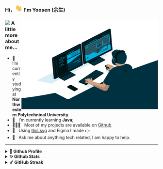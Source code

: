 <!--
**Yoosen/Yoosen** is a ✨ _special_ ✨ repository because its `README.md` (this file) appears on your GitHub profile.

Here are some ideas to get you started:

- 🔭 I’m currently working on ...
- 🌱 I’m currently learning ...
- 👯 I’m looking to collaborate on ...
- 🤔 I’m looking for help with ...
- 💬 Ask me about ...
- 📫 How to reach me: ...
- 😄 Pronouns: ...
- ⚡ Fun fact: ...
-->

<!-- header start -->
### Hi，<img src="https://github.com/KiLien/Pics/blob/main/Hi.gif" width="24px" alt="hi"> I'm Yoosen (余生)

<!-- ![Profile views](https://gpvc.arturio.dev/Yoosen) -->

<!-- header end -->

<!-- body start -->


<!-- img align="right" alt="GIF" src="https://github.com/Yoosen/Yoosen/blob/main/Programming-amico.svg" width="400" -->
<img align="right" alt="GIF" src="https://github.com/Yoosen/Yoosen/blob/main/code.gif?raw=true" width="450" height="300"/>


<!-- About Me start -->
### <img src="https://media.giphy.com/media/VgCDAzcKvsR6OM0uWg/giphy.gif" width="50"> A little more about me...  


- 🔭 &nbsp; I’m currently studying at **Northwestern Polytechnical University**
- 🌱 &nbsp; I’m currently learning **Java**; 
- 👨🏻‍💻 &nbsp; Most of my projects are available on [Github](https://github.com/Yoosen).
- 🎨 &nbsp; Using [this svg](https://storyset.com/illustration/programming/amico) and Figma I made 👉
- 💬 &nbsp; Ask me about anything tech related, I am happy to help.
<!-- About Me end -->
---



<!-- Github Profile start -->
<details>
  <summary><b>🌟 Github Profile</b></summary>
  <img height="320em" width="450em" src="https://metrics.lecoq.io/Yoosen" />
</details>
<!-- Github Profile end -->

<!-- Github Stats start -->
<details>
  <br />
  <summary><b>✨ Github Stats</b></summary>
  <img height="170em" align="center" src="https://github-readme-stats.vercel.app/api?username=Yoosen&show_icons=true&hide_border=true&&count_private=true&include_all_commits=true" />
  
  <img height="170em" align="center" src="https://github-readme-stats.vercel.app/api/top-langs/?username=Yoosen&show_icons=true&hide_border=true&layout=compact&langs_count=8" />
  
  <br />
  <br />
  
  <!--START_SECTION:waka-->
![Code Time](http://img.shields.io/badge/Code%20Time-77%20hrs%2051%20mins-blue)

![Lines of code](https://img.shields.io/badge/From%20Hello%20World%20I%27ve%20Written-60%20Thousand%20lines%20of%20code-blue)

📊 **This Week I Spent My Time On** 

```text
💬 Programming Languages: 
Java                     23 hrs              █████████████████████████   100.0% 
XML                      0 secs              ░░░░░░░░░░░░░░░░░░░░░░░░░   0.0% 
CSS                      0 secs              ░░░░░░░░░░░░░░░░░░░░░░░░░   0.0%

🔥 Editors: 
IntelliJ                 23 hrs              █████████████████████████   100.0%

💻 Operating System: 
Windows                  23 hrs              █████████████████████████   100.0%

```


 Last Updated on 05/03/2022 19:29:06 UTC
<!--END_SECTION:waka-->
  
<!--   ![Wwakatime stats](https://github-readme-stats-taupe-two.vercel.app/api/wakatime?username=yoosen&hide_title=true&hide_border=true&langs_count=5&bg_color=00000000&text_color=777) -->
</details>
<!-- Github Stats end -->

<!-- GitHub Streak start -->
<details>
  <br />
  <summary><b>☄️ GitHub Streak</b></summary>
  <img height="180em" src="https://github-readme-streak-stats.herokuapp.com/?user=Yoosen" />
</details>
<!-- GitHub Streak end -->

<!-- body end -->

